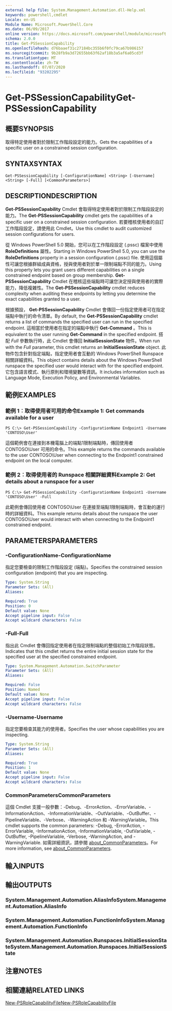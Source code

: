 ```yaml
---
external help file: System.Management.Automation.dll-Help.xml
keywords: powershell,cmdlet
Locale: en-US
Module Name: Microsoft.PowerShell.Core
ms.date: 06/09/2017
online version: https://docs.microsoft.com/powershell/module/microsoft.powershell.core/get-pssessioncapability?view=powershell-5.1&WT.mc_id=ps-gethelp
schema: 2.0.0
title: Get-PSSessionCapability
ms.openlocfilehash: d76baaef31c27184bc355b6f0fc79ca67b986157
ms.sourcegitcommit: 9b28fb9a3d72655bb63f62af18b3a5af6a05cd3f
ms.translationtype: MT
ms.contentlocale: zh-TW
ms.lasthandoff: 07/07/2020
ms.locfileid: "93202295"
---
```

# <span data-ttu-id="ee6ba-103">Get-PSSessionCapability</span><span class="sxs-lookup"><span data-stu-id="ee6ba-103">Get-PSSessionCapability</span></span>

## <span data-ttu-id="ee6ba-104">概要</span><span class="sxs-lookup"><span data-stu-id="ee6ba-104">SYNOPSIS</span></span>
<span data-ttu-id="ee6ba-105">取得特定使用者對於限制工作階段設定的能力。</span><span class="sxs-lookup"><span data-stu-id="ee6ba-105">Gets the capabilities of a specific user on a constrained session configuration.</span></span>

## <span data-ttu-id="ee6ba-106">SYNTAX</span><span class="sxs-lookup"><span data-stu-id="ee6ba-106">SYNTAX</span></span>

```
Get-PSSessionCapability [-ConfigurationName] <String> [-Username] <String> [-Full] [<CommonParameters>]
```

## <span data-ttu-id="ee6ba-107">DESCRIPTION</span><span class="sxs-lookup"><span data-stu-id="ee6ba-107">DESCRIPTION</span></span>
<span data-ttu-id="ee6ba-108">**Get-PSSessionCapability** Cmdlet 會取得特定使用者對於限制工作階段設定的能力。</span><span class="sxs-lookup"><span data-stu-id="ee6ba-108">The **Get-PSSessionCapability** cmdlet gets the capabilities of a specific user on a constrained session configuration.</span></span>
<span data-ttu-id="ee6ba-109">若要稽核使用者的自訂工作階段設定，請使用此 Cmdlet。</span><span class="sxs-lookup"><span data-stu-id="ee6ba-109">Use this cmdlet to audit customized session configurations for users.</span></span>

<span data-ttu-id="ee6ba-110">從 Windows PowerShell 5.0 開始，您可以在工作階段設定 (.pssc) 檔案中使用 **RoleDefinitions** 屬性。</span><span class="sxs-lookup"><span data-stu-id="ee6ba-110">Starting in Windows PowerShell 5.0, you can use the **RoleDefinitions** property in a session configuration (.pssc) file.</span></span>
<span data-ttu-id="ee6ba-111">使用這個屬性可讓您根據群組成員資格，授與使用者對於單一限制端點不同的能力。</span><span class="sxs-lookup"><span data-stu-id="ee6ba-111">Using this property lets you grant users different capabilities on a single constrained endpoint based on group membership.</span></span>
<span data-ttu-id="ee6ba-112">**Get-PSSessionCapability** Cmdlet 在稽核這些端點時可讓您決定授與使用者的實際能力，降低複雜性。</span><span class="sxs-lookup"><span data-stu-id="ee6ba-112">The **Get-PSSessionCapability** cmdlet reduces complexity when auditing these endpoints by letting you determine the exact capabilities granted to a user.</span></span>

<span data-ttu-id="ee6ba-113">根據預設， **Get-PSSessionCapability** Cmdlet 會傳回一份指定使用者可在指定端點中執行的命令清單。</span><span class="sxs-lookup"><span data-stu-id="ee6ba-113">By default, the **Get-PSSessionCapability** cmdlet returns a list of commands the specified user can run in the specified endpoint.</span></span>
<span data-ttu-id="ee6ba-114">這相當於使用者在指定的端點中執行 **Get-Command** 。</span><span class="sxs-lookup"><span data-stu-id="ee6ba-114">This is equivalent to the user running **Get-Command** in the specified endpoint.</span></span>
<span data-ttu-id="ee6ba-115">搭配 *Full* 參數執行時，此 Cmdlet 會傳回 **InitialSessionState** 物件。</span><span class="sxs-lookup"><span data-stu-id="ee6ba-115">When run with the *Full* parameter, this cmdlet returns an **InitialSessionState** object.</span></span>
<span data-ttu-id="ee6ba-116">此物件包含針對指定端點，指定使用者會互動的 Windows PowerShell Runspace 相關詳細資料。</span><span class="sxs-lookup"><span data-stu-id="ee6ba-116">This object contains details about the Windows PowerShell runspace the specified user would interact with for the specified endpoint.</span></span>
<span data-ttu-id="ee6ba-117">它包含語言模式、執行原則和環境變數等資訊。</span><span class="sxs-lookup"><span data-stu-id="ee6ba-117">It includes information such as Language Mode, Execution Policy, and Environmental Variables.</span></span>

## <span data-ttu-id="ee6ba-118">範例</span><span class="sxs-lookup"><span data-stu-id="ee6ba-118">EXAMPLES</span></span>

### <span data-ttu-id="ee6ba-119">範例 1︰取得使用者可用的命令</span><span class="sxs-lookup"><span data-stu-id="ee6ba-119">Example 1: Get commands available for a user</span></span>

```
PS C:\> Get-PSSessionCapability -ConfigurationName Endpoint1 -Username 'CONTOSO\User'
```

<span data-ttu-id="ee6ba-120">這個範例會在連接到本機電腦上的端點1限制端點時，傳回使用者 CONTOSO\User 可用的命令。</span><span class="sxs-lookup"><span data-stu-id="ee6ba-120">This example returns the commands available to the user CONTOSO\User when connecting to the Endpoint1 constrained endpoint on the local computer.</span></span>

### <span data-ttu-id="ee6ba-121">範例 2︰取得使用者的 Runspace 相關詳細資料</span><span class="sxs-lookup"><span data-stu-id="ee6ba-121">Example 2: Get details about a runspace for a user</span></span>

```
PS C:\> Get-PSSessionCapability -ConfigurationName Endpoint1 -Username 'CONTOSO\User' -Full
```

<span data-ttu-id="ee6ba-122">此範例會傳回使用者 CONTOSO\User 在連接至端點1限制端點時，會互動的運行時的詳細資料。</span><span class="sxs-lookup"><span data-stu-id="ee6ba-122">This example returns details about the runspace the user CONTOSO\User would interact with when connecting to the Endpoint1 constrained endpoint.</span></span>

## <span data-ttu-id="ee6ba-123">PARAMETERS</span><span class="sxs-lookup"><span data-stu-id="ee6ba-123">PARAMETERS</span></span>

### <span data-ttu-id="ee6ba-124">-ConfigurationName</span><span class="sxs-lookup"><span data-stu-id="ee6ba-124">-ConfigurationName</span></span>
<span data-ttu-id="ee6ba-125">指定您要檢查的限制工作階段設定 (端點)。</span><span class="sxs-lookup"><span data-stu-id="ee6ba-125">Specifies the constrained session configuration (endpoint) that you are inspecting.</span></span>

```yaml
Type: System.String
Parameter Sets: (All)
Aliases:

Required: True
Position: 0
Default value: None
Accept pipeline input: False
Accept wildcard characters: False
```

### <span data-ttu-id="ee6ba-126">-Full</span><span class="sxs-lookup"><span data-stu-id="ee6ba-126">-Full</span></span>
<span data-ttu-id="ee6ba-127">指出此 Cmdlet 會傳回指定使用者在指定限制端點的整個初始工作階段狀態。</span><span class="sxs-lookup"><span data-stu-id="ee6ba-127">Indicates that this cmdlet returns the entire initial session state for the specified user at the specified constrained endpoint.</span></span>

```yaml
Type: System.Management.Automation.SwitchParameter
Parameter Sets: (All)
Aliases:

Required: False
Position: Named
Default value: None
Accept pipeline input: False
Accept wildcard characters: False
```

### <span data-ttu-id="ee6ba-128">-Username</span><span class="sxs-lookup"><span data-stu-id="ee6ba-128">-Username</span></span>
<span data-ttu-id="ee6ba-129">指定您要檢查其能力的使用者。</span><span class="sxs-lookup"><span data-stu-id="ee6ba-129">Specifies the user whose capabilities you are inspecting.</span></span>

```yaml
Type: System.String
Parameter Sets: (All)
Aliases:

Required: True
Position: 1
Default value: None
Accept pipeline input: False
Accept wildcard characters: False
```

### <span data-ttu-id="ee6ba-130">CommonParameters</span><span class="sxs-lookup"><span data-stu-id="ee6ba-130">CommonParameters</span></span>
<span data-ttu-id="ee6ba-131">這個 Cmdlet 支援一般參數：-Debug、-ErrorAction、-ErrorVariable、-InformationAction、-InformationVariable、-OutVariable、-OutBuffer、-PipelineVariable、-Verbose、-WarningAction 和 -WarningVariable。</span><span class="sxs-lookup"><span data-stu-id="ee6ba-131">This cmdlet supports the common parameters: -Debug, -ErrorAction, -ErrorVariable, -InformationAction, -InformationVariable, -OutVariable, -OutBuffer, -PipelineVariable, -Verbose, -WarningAction, and -WarningVariable.</span></span> <span data-ttu-id="ee6ba-132">如需詳細資訊，請參閱 [about_CommonParameters](https://go.microsoft.com/fwlink/?LinkID=113216)。</span><span class="sxs-lookup"><span data-stu-id="ee6ba-132">For more information, see [about_CommonParameters](https://go.microsoft.com/fwlink/?LinkID=113216).</span></span>

## <span data-ttu-id="ee6ba-133">輸入</span><span class="sxs-lookup"><span data-stu-id="ee6ba-133">INPUTS</span></span>

## <span data-ttu-id="ee6ba-134">輸出</span><span class="sxs-lookup"><span data-stu-id="ee6ba-134">OUTPUTS</span></span>

### <span data-ttu-id="ee6ba-135">System.Management.Automation.AliasInfo</span><span class="sxs-lookup"><span data-stu-id="ee6ba-135">System.Management.Automation.AliasInfo</span></span>

### <span data-ttu-id="ee6ba-136">System.Management.Automation.FunctionInfo</span><span class="sxs-lookup"><span data-stu-id="ee6ba-136">System.Management.Automation.FunctionInfo</span></span>

### <span data-ttu-id="ee6ba-137">System.Management.Automation.Runspaces.InitialSessionState</span><span class="sxs-lookup"><span data-stu-id="ee6ba-137">System.Management.Automation.Runspaces.InitialSessionState</span></span>

## <span data-ttu-id="ee6ba-138">注意</span><span class="sxs-lookup"><span data-stu-id="ee6ba-138">NOTES</span></span>

## <span data-ttu-id="ee6ba-139">相關連結</span><span class="sxs-lookup"><span data-stu-id="ee6ba-139">RELATED LINKS</span></span>

[<span data-ttu-id="ee6ba-140">New-PSRoleCapabilityFile</span><span class="sxs-lookup"><span data-stu-id="ee6ba-140">New-PSRoleCapabilityFile</span></span>](New-PSRoleCapabilityFile.md)
